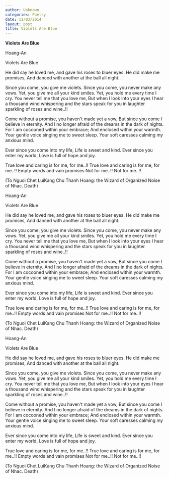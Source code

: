 ```yaml
---
author: Unknown
categories: Poetry
date: 11/03/2014
layout: post
title: Violets Are Blue
---
```


**Violets Are Blue**

Hoang-An

Violets Are Blue


He did say he loved me,
and gave his roses to bluer eyes.
He did make me promises,
And danced with another at the ball all night.

Since you come, you give me violets.
Since you come, you never make any vows.
Yet, you give me all your kind smiles.
Yet, you hold me every time I cry.
You never tell me that you love me,
But when I look into your eyes
I hear a thousand wind whispering
and the stars speak for you
in laughter sparkling of roses and wine..!!

Come without a promise, you haven't made yet a vow,
But since you come I believe in eternity.
And I no longer afraid of the dreams in the dark of nights.
For I am cocooned within your embrace;
And enclosed within your warmth.
Your gentle voice singing me to sweet sleep.
Your soft caresses calming my anxious mind.

Ever since you come into my life,
Life is sweet and kind.
Ever since you enter my world,
Love is full of hope and joy.

True love and caring is for me, for me..!!
True love and caring is for me, for me..!!
Empty words and vain promises
Not for me..!! Not for me..!!


(To Nguoi Chet LuiKang Chu Thanh Hoang:
the Wizard of Organized Noise of Nhac. Death)

Hoang-An

Violets Are Blue


He did say he loved me,
and gave his roses to bluer eyes.
He did make me promises,
And danced with another at the ball all night.

Since you come, you give me violets.
Since you come, you never make any vows.
Yet, you give me all your kind smiles.
Yet, you hold me every time I cry.
You never tell me that you love me,
But when I look into your eyes
I hear a thousand wind whispering
and the stars speak for you
in laughter sparkling of roses and wine..!!

Come without a promise, you haven't made yet a vow,
But since you come I believe in eternity.
And I no longer afraid of the dreams in the dark of nights.
For I am cocooned within your embrace;
And enclosed within your warmth.
Your gentle voice singing me to sweet sleep.
Your soft caresses calming my anxious mind.

Ever since you come into my life,
Life is sweet and kind.
Ever since you enter my world,
Love is full of hope and joy.

True love and caring is for me, for me..!!
True love and caring is for me, for me..!!
Empty words and vain promises
Not for me..!! Not for me..!!


(To Nguoi Chet LuiKang Chu Thanh Hoang:
the Wizard of Organized Noise of Nhac. Death)

Hoang-An

Violets Are Blue


He did say he loved me,
and gave his roses to bluer eyes.
He did make me promises,
And danced with another at the ball all night.

Since you come, you give me violets.
Since you come, you never make any vows.
Yet, you give me all your kind smiles.
Yet, you hold me every time I cry.
You never tell me that you love me,
But when I look into your eyes
I hear a thousand wind whispering
and the stars speak for you
in laughter sparkling of roses and wine..!!

Come without a promise, you haven't made yet a vow,
But since you come I believe in eternity.
And I no longer afraid of the dreams in the dark of nights.
For I am cocooned within your embrace;
And enclosed within your warmth.
Your gentle voice singing me to sweet sleep.
Your soft caresses calming my anxious mind.

Ever since you come into my life,
Life is sweet and kind.
Ever since you enter my world,
Love is full of hope and joy.

True love and caring is for me, for me..!!
True love and caring is for me, for me..!!
Empty words and vain promises
Not for me..!! Not for me..!!


(To Nguoi Chet LuiKang Chu Thanh Hoang:
the Wizard of Organized Noise of Nhac. Death)

